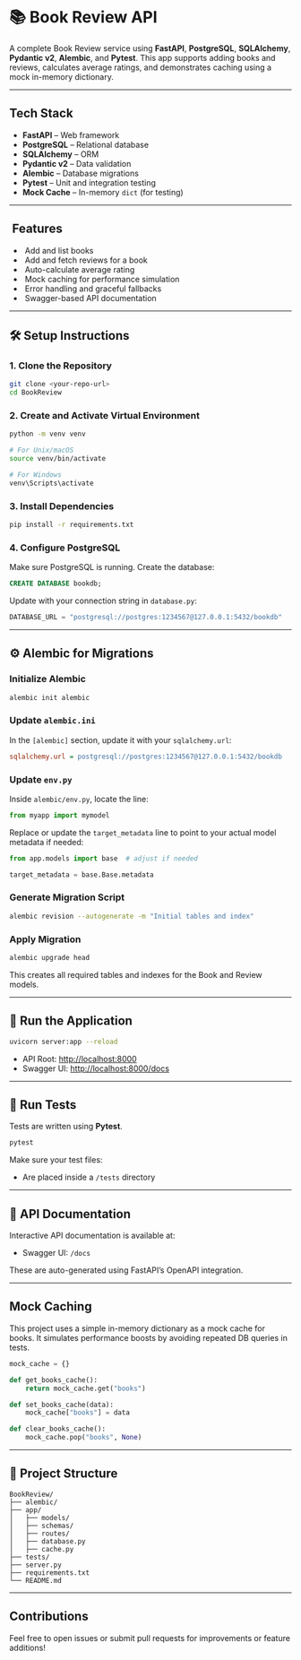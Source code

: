 # 📚 Book Review API

A complete Book Review service using **FastAPI**, **PostgreSQL**, **SQLAlchemy**, **Pydantic v2**, **Alembic**, and **Pytest**. This app supports adding books and reviews, calculates average ratings, and demonstrates caching using a mock in-memory dictionary.

---

## Tech Stack

* **FastAPI** – Web framework
* **PostgreSQL** – Relational database
* **SQLAlchemy** – ORM
* **Pydantic v2** – Data validation
* **Alembic** – Database migrations
* **Pytest** – Unit and integration testing
* **Mock Cache** – In-memory `dict` (for testing)

---

##  Features

*  Add and list books
*  Add and fetch reviews for a book
*  Auto-calculate average rating
*  Mock caching for performance simulation
*  Error handling and graceful fallbacks
*  Swagger-based API documentation

---

## 🛠️ Setup Instructions

### 1. Clone the Repository

```bash
git clone <your-repo-url>
cd BookReview
```

### 2. Create and Activate Virtual Environment

```bash
python -m venv venv

# For Unix/macOS
source venv/bin/activate

# For Windows
venv\Scripts\activate
```

### 3. Install Dependencies

```bash
pip install -r requirements.txt
```

### 4. Configure PostgreSQL

Make sure PostgreSQL is running. Create the database:

```sql
CREATE DATABASE bookdb;
```

Update with your connection string in `database.py`:

```python
DATABASE_URL = "postgresql://postgres:1234567@127.0.0.1:5432/bookdb"
```

---

## ⚙️ Alembic for Migrations

### Initialize Alembic

```bash
alembic init alembic
```

### Update `alembic.ini`

In the `[alembic]` section, update it with your `sqlalchemy.url`:

```ini
sqlalchemy.url = postgresql://postgres:1234567@127.0.0.1:5432/bookdb
```

### Update `env.py`

Inside `alembic/env.py`, locate the line:

```python
from myapp import mymodel
```

Replace or update the `target_metadata` line to point to your actual model metadata if needed:

```python
from app.models import base  # adjust if needed

target_metadata = base.Base.metadata
```

### Generate Migration Script

```bash
alembic revision --autogenerate -m "Initial tables and index"
```

### Apply Migration

```bash
alembic upgrade head
```

This creates all required tables and indexes for the Book and Review models.

---

## 🚀 Run the Application

```bash
uvicorn server:app --reload
```

* API Root: [http://localhost:8000](http://localhost:8000)
* Swagger UI: [http://localhost:8000/docs](http://localhost:8000/docs)

---

## 🧪 Run Tests

Tests are written using **Pytest**.

```bash
pytest
```

Make sure your test files:

* Are placed inside a `/tests` directory

---

## 📖 API Documentation

Interactive API documentation is available at:

* Swagger UI: `/docs`

These are auto-generated using FastAPI’s OpenAPI integration.

---

## Mock Caching

This project uses a simple in-memory dictionary as a mock cache for books. It simulates performance boosts by avoiding repeated DB queries in tests.

```python
mock_cache = {}

def get_books_cache():
    return mock_cache.get("books")

def set_books_cache(data):
    mock_cache["books"] = data

def clear_books_cache():
    mock_cache.pop("books", None)
```

---

## 📂 Project Structure

```
BookReview/
├── alembic/
├── app/
│   ├── models/
│   ├── schemas/
│   ├── routes/
│   ├── database.py
│   ├── cache.py
├── tests/
├── server.py
├── requirements.txt
└── README.md
```

---

## Contributions

Feel free to open issues or submit pull requests for improvements or feature additions!

